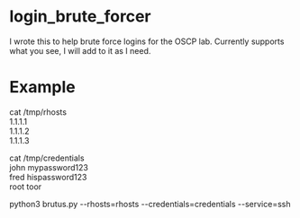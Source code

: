 # login_brute_forcer
I wrote this to help brute force logins for the OSCP lab.  Currently supports what you see, I will add to it as I need.


# Example

cat /tmp/rhosts  
1.1.1.1  
1.1.1.2  
1.1.1.3  

cat /tmp/credentials  
john mypassword123  
fred hispassword123  
root toor  
  
python3 brutus.py --rhosts=rhosts --credentials=credentials --service=ssh  
